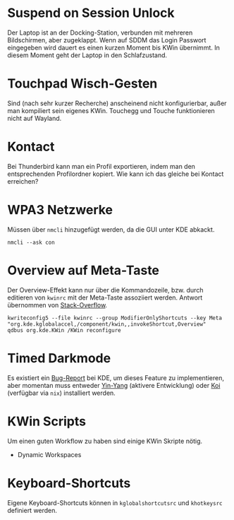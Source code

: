 # Suspend on Session Unlock

Der Laptop ist an der Docking-Station, verbunden mit mehreren Bildschirmen, aber zugeklappt.
Wenn auf SDDM das Login Passwort eingegeben wird dauert es einen kurzen Moment bis KWin übernimmt.
In diesem Moment geht der Laptop in den Schlafzustand.

# Touchpad Wisch-Gesten

Sind (nach sehr kurzer Recherche) anscheinend nicht konfigurierbar, außer man kompiliert sein eigenes KWin.
Touchegg und Touche funktionieren nicht auf Wayland.

# Kontact

Bei Thunderbird kann man ein Profil exportieren, indem man den entsprechenden Profilordner kopiert.
Wie kann ich das gleiche bei Kontact erreichen?

# WPA3 Netzwerke

Müssen über `nmcli` hinzugefügt werden, da die GUI unter KDE abkackt.

    nmcli --ask con

# Overview auf Meta-Taste

Der Overview-Effekt kann nur über die Kommandozeile, bzw. durch editieren von `kwinrc` mit der Meta-Taste assoziiert werden.
Antwort übernommen von [Stack-Overflow](https://askubuntu.com/a/1392753).

    kwriteconfig5 --file kwinrc --group ModifierOnlyShortcuts --key Meta "org.kde.kglobalaccel,/component/kwin,,invokeShortcut,Overview"
    qdbus org.kde.KWin /KWin reconfigure


# Timed Darkmode

Es existiert ein [Bug-Report](https://bugs.kde.org/show_bug.cgi?id=408563) bei KDE, um dieses Feature zu implementieren, aber momentan muss entweder [Yin-Yang](https://github.com/oskarsh/Yin-Yang) (aktivere Entwicklung) oder [Koi](https://github.com/baduhai/Koi) (verfügbar via `nix`) installiert werden.

# KWin Scripts

Um einen guten Workflow zu haben sind einige KWin Skripte nötig.

- Dynamic Workspaces

# Keyboard-Shortcuts

Eigene Keyboard-Shortcuts können in `kglobalshortcutsrc` und `khotkeysrc` definiert werden.

